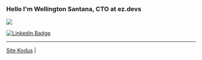 ### Hello I'm Wellington Santana, CTO at ez.devs

![](https://komarev.com/ghpvc/?username=Wellington01)

[![Linkedin Badge](https://img.shields.io/badge/-LinkedIn-blue?style=flat-square&logo=Linkedin&logoColor=white&link=https://www.linkedin.com/in/brunolm/)](https://www.linkedin.com/in/wellington-cristi-vilela-santana-a48b1123)

--- 
[Site Kodus](https://talents.kodus.io?ref=githubW) |
